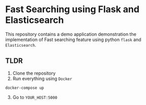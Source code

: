 # Fast Searching using Flask and Elasticsearch 

This repository contains a demo application demonstration the implementation of Fast searching feature using python `flask` and `Elasticsearch`. 

## TLDR
1. Clone the repository 
2. Run everything using `Docker`
```
docker-compose up 
```
3. Go to `YOUR_HOST:5000`
